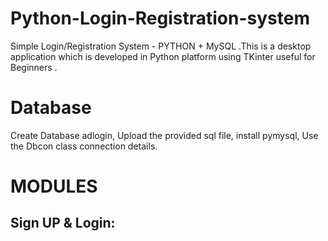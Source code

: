 # Python-Login-Registration-system
Simple Login/Registration System - PYTHON + MySQL .This is a desktop application which is developed in Python platform using TKinter useful for Beginners .
# Database
Create Database adlogin, Upload the provided sql file, install pymysql, Use the Dbcon class connection details.
# MODULES
## Sign UP & Login: 
